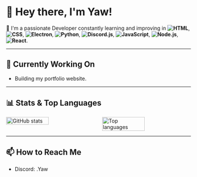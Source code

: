 # 👋 Hey there, I'm **Yaw**!

🚀 I'm a passionate Developer constantly learning and improving in 
**![HTML](https://img.shields.io/badge/HTML-%23E34F26.svg?style=for-the-badge&logo=html5&logoColor=white)**, 
**![CSS](https://img.shields.io/badge/CSS-%231572B6.svg?style=for-the-badge&logo=css3&logoColor=white)**, 
**![Electron](https://img.shields.io/badge/Electron-%2320232a.svg?style=for-the-badge&logo=electron&logoColor=9FEAF9)**, 
**![Python](https://img.shields.io/badge/Python-%2337769E.svg?style=for-the-badge&logo=python&logoColor=white)**,
**![Discord.js](https://img.shields.io/badge/Discord.js-%2378A1C4.svg?style=for-the-badge&logo=discord&logoColor=white)**, 
**![JavaScript](https://img.shields.io/badge/JavaScript-%23F7DF1E.svg?style=for-the-badge&logo=javascript&logoColor=black)**,
**![Node.js](https://img.shields.io/badge/Node.js-%23339933.svg?style=for-the-badge&logo=node.js&logoColor=white)**, 
**![React](https://img.shields.io/badge/React-%2320232a.svg?style=for-the-badge&logo=react&logoColor=61DAFB)**.

---

## 🚀 Currently Working On
- Building my portfolio website.

---

## 📊 Stats & Top Languages

<div style="display: flex; justify-content: space-between;">
  <img src="https://github-readme-stats.vercel.app/api?username=oYaww&show_icons=true&hide=prs&count_private=true&theme=dark" alt="GitHub stats" width="48%" />
  <img src="https://github-readme-stats.vercel.app/api/top-langs/?username=oYaww&langs_count=5&theme=dark" alt="Top languages" width="48%" />
</div>

---

## 📫 How to Reach Me
- Discord: .Yaw
